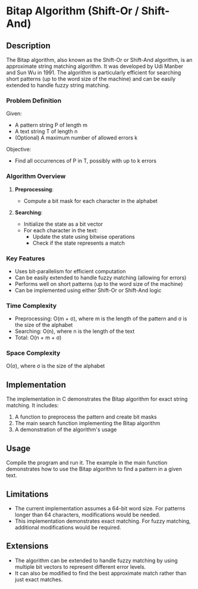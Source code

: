 # Bitap Algorithm (Shift-Or / Shift-And)

## Description

The Bitap algorithm, also known as the Shift-Or or Shift-And algorithm, is an approximate string matching algorithm. It was developed by Udi Manber and Sun Wu in 1991. The algorithm is particularly efficient for searching short patterns (up to the word size of the machine) and can be easily extended to handle fuzzy string matching.

### Problem Definition

Given:
- A pattern string P of length m
- A text string T of length n
- (Optional) A maximum number of allowed errors k

Objective:
- Find all occurrences of P in T, possibly with up to k errors

### Algorithm Overview

1. **Preprocessing**:
   - Compute a bit mask for each character in the alphabet

2. **Searching**:
   - Initialize the state as a bit vector
   - For each character in the text:
     - Update the state using bitwise operations
     - Check if the state represents a match

### Key Features

- Uses bit-parallelism for efficient computation
- Can be easily extended to handle fuzzy matching (allowing for errors)
- Performs well on short patterns (up to the word size of the machine)
- Can be implemented using either Shift-Or or Shift-And logic

### Time Complexity

- Preprocessing: O(m + σ), where m is the length of the pattern and σ is the size of the alphabet
- Searching: O(n), where n is the length of the text
- Total: O(n + m + σ)

### Space Complexity

O(σ), where σ is the size of the alphabet

## Implementation

The implementation in C demonstrates the Bitap algorithm for exact string matching. It includes:

1. A function to preprocess the pattern and create bit masks
2. The main search function implementing the Bitap algorithm
3. A demonstration of the algorithm's usage

## Usage

Compile the program and run it. The example in the main function demonstrates how to use the Bitap algorithm to find a pattern in a given text.

## Limitations

- The current implementation assumes a 64-bit word size. For patterns longer than 64 characters, modifications would be needed.
- This implementation demonstrates exact matching. For fuzzy matching, additional modifications would be required.

## Extensions

- The algorithm can be extended to handle fuzzy matching by using multiple bit vectors to represent different error levels.
- It can also be modified to find the best approximate match rather than just exact matches.
